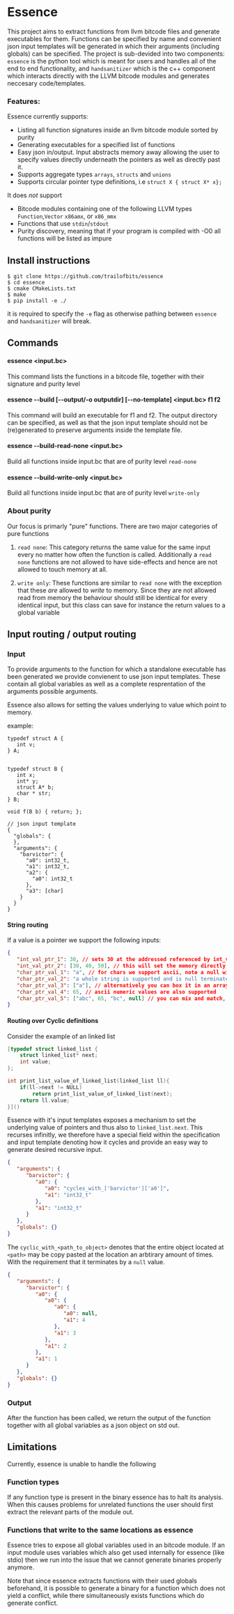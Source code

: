 # Essence

This project aims to extract functions from llvm bitcode files and generate executables for them.
Functions can be specified by name and convenient json input templates will be generated in which their arguments (including globals) can be specified.
The project is sub-devided into two components: `essence` is the python tool which is meant for users and handles all of the end to end functionality, and `handsanitizer` which is the c++ component which interacts directly with the LLVM bitcode modules and generates neccesary code/templates.

### Features:
Essence currently supports:
* Listing all function signatures inside an llvm bitcode module sorted by purity
* Generating executables for a specified list of functions 
* Easy json in/output. Input abstracts memory away allowing the user to specify values directly underneath the pointers as well as directly past it.
* Supports aggregate types `arrays`, `structs` and `unions`
* Supports circular pointer type definitions, i.e `struct X { struct X* x};`

It does _not_ support
* Bitcode modules containing one of the following LLVM types `Function`,`Vector` `x86amx`, or `x86_mmx`
* Functions that use `stdin`/`stdout`
* Purity discovery, meaning that if your program is compiled with -O0 all functions will be listed as impure


## Install instructions

```shell
$ git clone https://github.com/trailofbits/essence
$ cd essence
$ cmake CMakeLists.txt
$ make 
$ pip install -e ./
```

it is required to specify the `-e` flag as otherwise pathing between `essence` and `handsanitizer` will break.


## Commands  
#### essence <input.bc> 
This command lists the functions in a bitcode file, together with their signature and purity level 


#### essence --build [--output/-o outputdir] [--no-template] <input.bc> f1 f2 
This command will build an executable for f1 and f2.
The output directory can be specified, as well as that the json input template should not be (re)generated to preserve arguments inside the template file.


#### essence --build-read-none <input.bc>
Build all functions inside input.bc that are of purity level `read-none`

#### essence --build-write-only <input.bc>
Build all functions inside input.bc that are of purity level `write-only`

### About purity
Our focus is primarly "pure" functions. There are two major categories of pure functions

1. `read none`:
   This category returns the same value for the same input every no matter how often the function is called.
   Additionally a `read none` functions are not allowed to have side-effects and hence are not allowed to touch memory at all. 

2. `write only`: These functions are similar to `read none` with the exception that these _are_ allowed to _write_ to memory. Since they are not allowed read from memory the behaviour should still be identical for every identical input, but this class can save for instance the return values to a global variable 



## Input routing / output routing
### Input 
To provide arguments to the function for which a standalone executable has been generated we provide convienent to use json input templates. These contain all global variables as well as a complete resprentation of the arguments possible arguments.

Essence also allows for setting the values underlying to value which point to memory.   


example:
```
typedef struct A {
   int v;
} A;


typedef struct B {
   int x;
   int* y;
   struct A* b;
   char * str;
} B;

void f(B b) { return; };

// json input template
{
  "globals": {
  },
  "arguments": {
    "barvictor": {
      "a0": int32_t,
      "a1": int32_t,
      "a2": {
        "a0": int32_t
      },
      "a3": [char]
    }
  }
}
```

#### String routing
If a value is a pointer we support the following inputs:
```json
{
   "int_val_ptr_1": 30, // sets 30 at the addressed referenced by int_val_ptr,
   "int_val_ptr_2": [30, 40, 50], // this will set the memory directly after 30 to 40 and 50 
   "char_ptr_val_1": "a", // for chars we support ascii, note a null will be placed directly after "a",
   "char_ptr_val_2": "a whole string is supported and is null terminated",
   "char_ptr_val_3": ["a"], // alternatively you can box it in an array, this will prevent null termination
   "char_ptr_val_4": 65, // ascii numeric values are also supported
   "char_ptr_val_5": ["abc", 65, "bc", null] // you can mix and match, if you want a null termination with array syntax you add a null suffix
}
```

#### Routing over Cyclic definitions
Consider the example of an linked list 

```c
[typedef struct linked_list {
    struct linked_list* next;
    int value;
};

int print_list_value_of_linked_list(linked_list ll){
    if(ll->next != NULL)
        return print_list_value_of_linked_list(next);
    return ll.value;
}]()
```

Essence with it's input templates exposes a mechanism to set the underlying value of pointers and thus also to `linked_list.next`.
This recurses infinitly, we therefore have a special field within the specification and input template denoting how it cycles and provide an easy way to generate desired recursive input.

```json
{
   "arguments": {
      "barvictor": {
         "a0": {
            "a0": "cycles_with_['barvictor']['a0']",
            "a1": "int32_t"
         },
         "a1": "int32_t"
      }
   },
   "globals": {}
}

```
The `cyclic_with_<path_to_object>` denotes that the entire object located at `<path>` may be copy pasted at the location an arbtirary amount of times. With the requirement that it terminates by a `null` value.

```json
{
   "arguments": {
      "barvictor": {
         "a0": {
            "a0": {
               "a0": {
                  "a0": null,
                  "a1": 4
               },
               "a1": 3
            },
            "a1": 2
         },
         "a1": 1
      }
   },
   "globals": {}
}

```


### Output
After the function has been called, we return the output of the function together with all global variables as a json object on std out. 





## Limitations
Currently, essence is unable to handle the following 

### Function types
If any function type is present in the binary essence has to halt its analysis.
When this causes problems for unrelated functions the user should first extract the relevant parts of the module out. 



### Functions that write to the same locations as essence
Essence tries to expose all global variables used in an bitcode module.
If an input module uses variables which also get used internally for essence (like stdio) then we run into the issue that we cannot generate binaries properly anymore.

Note that since essence extracts functions with their used globals beforehand, it is possible to generate a binary for a function  which does not yield a conflict, while there simultaneously exists functions which do generate conflict.

